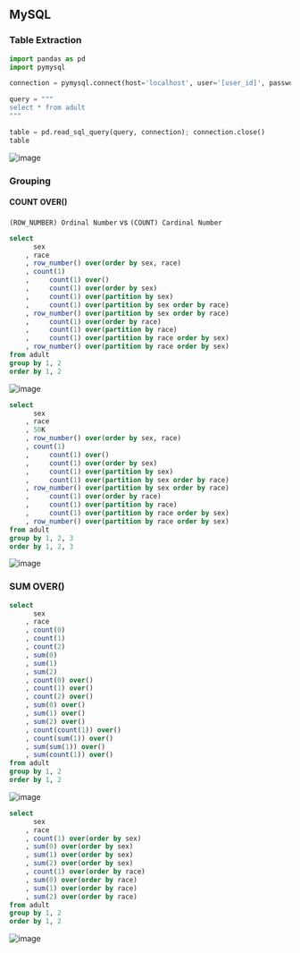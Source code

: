 
## MySQL
### Table Extraction
```python
import pandas as pd
import pymysql

connection = pymysql.connect(host='localhost', user='[user_id]', password='[password]', db='[database]', charset='utf8')

query = """
select * from adult
"""

table = pd.read_sql_query(query, connection); connection.close()
table
```
![image](https://user-images.githubusercontent.com/56889151/155865692-981285c1-553c-46eb-9ea4-7fcd6204c6de.png)


### Grouping
#### COUNT OVER()
`(ROW_NUMBER) Ordinal Number` vs `(COUNT) Cardinal Number`
```sql
select 
      sex
    , race
    , row_number() over(order by sex, race)
    , count(1)
    ,     count(1) over()
    ,     count(1) over(order by sex)
    ,     count(1) over(partition by sex)
    ,     count(1) over(partition by sex order by race)    
    , row_number() over(partition by sex order by race)
    ,     count(1) over(order by race)
    ,     count(1) over(partition by race)
    ,     count(1) over(partition by race order by sex)
    , row_number() over(partition by race order by sex)
from adult
group by 1, 2
order by 1, 2
```
![image](https://user-images.githubusercontent.com/56889151/155866399-b4430438-97ec-4dcd-96a5-ea68499f054e.png)


```sql
select 
      sex
    , race
    , 50K
    , row_number() over(order by sex, race)
    , count(1)
    ,     count(1) over()
    ,     count(1) over(order by sex)
    ,     count(1) over(partition by sex)
    ,     count(1) over(partition by sex order by race)    
    , row_number() over(partition by sex order by race)
    ,     count(1) over(order by race)
    ,     count(1) over(partition by race)
    ,     count(1) over(partition by race order by sex)
    , row_number() over(partition by race order by sex)
from adult
group by 1, 2, 3
order by 1, 2, 3
```
![image](https://user-images.githubusercontent.com/56889151/155867279-149445d0-f74a-47c1-9f62-bb2dce5fa213.png)


### SUM OVER()
```sql
select 
      sex
    , race
    , count(0)    
    , count(1)
    , count(2)
    , sum(0)
    , sum(1)
    , sum(2)
    , count(0) over()
    , count(1) over()
    , count(2) over()
    , sum(0) over() 
    , sum(1) over()
    , sum(2) over()
    , count(count(1)) over()
    , count(sum(1)) over()
    , sum(sum(1)) over()
    , sum(count(1)) over()
from adult
group by 1, 2
order by 1, 2
```
![image](https://user-images.githubusercontent.com/56889151/155869554-1cc82776-9c86-4e9f-8397-7d101103770e.png)


```sql
select 
      sex
    , race
    , count(1) over(order by sex)
    , sum(0) over(order by sex) 
    , sum(1) over(order by sex)
    , sum(2) over(order by sex)
    , count(1) over(order by race)
    , sum(0) over(order by race) 
    , sum(1) over(order by race)
    , sum(2) over(order by race)
from adult
group by 1, 2
order by 1, 2
```
![image](https://user-images.githubusercontent.com/56889151/155869765-a3165608-62f0-451e-9484-4a54b726aa90.png)
